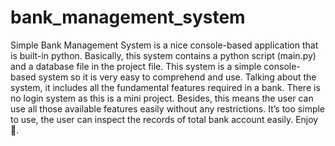 # bank_management_system
Simple Bank Management System is a nice console-based application that is built-in python. 
Basically, this system contains a python script (main.py) and a database file in the project file. This system is a simple console-based system so it is very easy to comprehend and use. Talking about the system, it includes all the fundamental features required in a bank. There is no login system as this is a mini project. Besides, this means the user can use all those available features easily without any restrictions. It’s too simple to use, the user can inspect the records of total bank account easily.
Enjoy👋.
